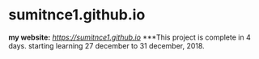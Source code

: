 # sumitnce1.github.io
**my website:** *https://sumitnce1.github.io*
***This project is complete in 4 days. 
starting learning 27 december to 31 december, 2018.
